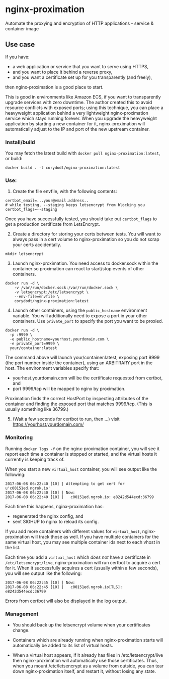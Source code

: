 # nginx-proximation
Automate the proxying and encryption of HTTP applications - service &amp; container image

## Use case

If you have:
- a web application or service that you want to serve using HTTPS,
- and you want to place it behind a reverse proxy,
- and you want a certificate set up for you transparently (and freely),

then nginx-proximation is a good place to start.

This is good in environments like Amazon ECS, if you want to transparently
upgrade services with zero downtime. The author created this to avoid resource
conflicts with exposed ports; using this technique, you can place a
heavyweight application behind a very lightweight nginx-proximation service
which stays running forever. When you upgrade the heavyweight application by
starting a new container for it, nginx-proximation will automatically adjust
to the IP and port of the new upstream container.

### Install/build

You may fetch the latest build with `docker pull nginx-proximation:latest`, or
build:

```
docker build . -t corydodt/nginx-proximation:latest
```

### Use:

1. Create the file envfile, with the following contents:
```
certbot_email=...your@email.address..
# while testing, --staging keeps letsencrypt from blocking you
certbot_flags=--staging
```

Once you have successfully tested, you should take out `certbot_flags` to get
a production certificate from LetsEncrypt.

2. Create a directory for storing your certs between tests. You will want to
   always pass in a cert volume to nginx-proximation so you do not scrap your
   certs accidentally.

`mkdir letsencrypt`

3. Launch nginx-proximation. You need access to docker.sock within the
   container so proximation can react to start/stop events of other
   containers.

```
docker run -d \
    -v /var/run/docker.sock:/var/run/docker.sock \
    -v letsencrypt:/etc/letsencrypt \
    --env-file=envfile \
    corydodt/nginx-proximation:latest
```

4. Launch other containers, using the `public_hostname` environment variable.
   You will additionally need to expose a port in your other containers.
   Use `private_port` to specify the port you want to be proxied.

```
docker run -d \
  -p :9999 \
  -e public_hostname=yourhost.yourdomain.com \
  -e private_port=9999 \
  your/container:latest
```

The command above will launch your/container:latest, exposing port 9999 (the
port number inside the container), using an ARBITRARY port in the host. The
environment variables specify that:
- yourhost.yourdomain.com will be the certificate requested from certbot, and
- port 9999/tcp will be mapped to nginx by proximation.

Proximation finds the correct HostPort by inspecting attributes of the
container and finding the exposed port that matches 9999/tcp. (This is usually
something like 36799.)

5. (Wait a few seconds for certbot to run, then ...) visit
   https://yourhost.yourdomain.com/

### Monitoring

Running `docker logs -f` on the nginx-proximation container, you will see it
report each time a container is stopped or started, and the virtual hosts it
currently is keeping track of.

When you start a new `virtual_host` container, you will see output like the
following:
```
2017-06-08 06:22:40 [10] | Attempting to get cert for u'c00151ed.ngrok.io'
2017-06-08 06:22:40 [10] | Now:
2017-06-08 06:22:40 [10] |   c00151ed.ngrok.io: e8242d544ecd:36799
```

Each time this happens, nginx-proximation has:
- regenerated the nginx config, and
- sent SIGHUP to nginx to reload its config.

If you add more containers with different values for `virtual_host`,
nginx-proximation will track those as well. If you have multiple containers
for the same virtual host, you may see multiple container ids next to each
vhost in the list.

Each time you add a `virtual_host` which *does not* have a certificate in
`/etc/letsencrypt/live`, nginx-proximation will run certbot to acquire a cert
for it. When it successfully acquires a cert (usually within a few seconds),
you will see output like the following:

```
2017-06-08 06:22:45 [10] | Now:
2017-06-08 06:22:45 [10] |   c00151ed.ngrok.io[TLS]: e8242d544ecd:36799
```

Errors from certbot will also be displayed in the log output.

### Management

- You should back up the letsencrypt volume when your certificates change.

- Containers which are already running when nginx-proximation starts will
  automatically be added to its list of virtual hosts.

- When a virtual host appears, if it already has files in /etc/letsencrypt/live
  then nginx-proximation will automatically use those certificates. Thus, when
  you mount /etc/letsencrypt as a volume from outside, you can tear down
  nginx-proximation itself, and restart it, without losing any state.

